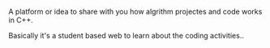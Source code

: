 A platform or idea to share with you how algrithm projectes and code works in C++.

Basically it's a student based web to learn about the coding activities..
